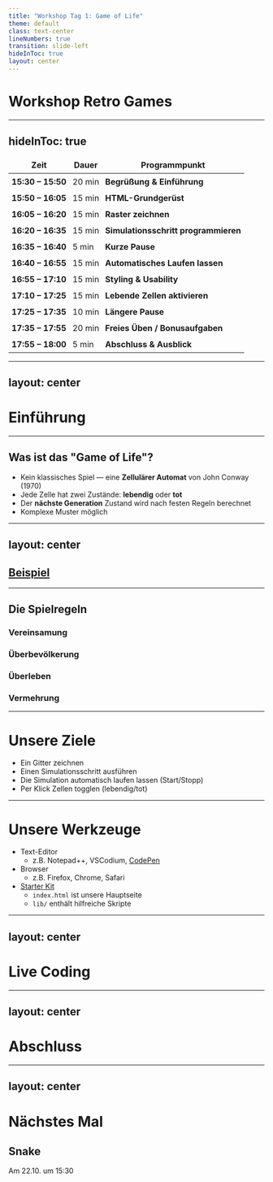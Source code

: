 ```yaml
---
title: "Workshop Tag 1: Game of Life"
theme: default
class: text-center
lineNumbers: true
transition: slide-left
hideInToc: true
layout: center
---
```



# Workshop Retro Games

<!--
- Hi ich bin Roman
- Ich bin freiberuflicherer Softwareentwickler
- Seit 2018 auch Mentor bei Make You School
- Heute schauen wir uns an wie man Retro Spiele im Browser programmiert
-->



---
hideInToc: true
---

<style>
/* Target all table cells in Markdown slides */
table td,
table th {
  padding: 6px !important;  /* force removal of padding */
  border: none !important;
}

/* Optional: collapse borders for the whole table */
table {
  border-collapse: collapse;
}
</style>

| Zeit              | Dauer  | Programmpunkt                                                                                                                                                        |
| ----------------- | ------ | -------------------------------------------------------------------------------------------------------------------------------------------------------------------- |
| **15:30 – 15:50** | 20 min | **Begrüßung & Einführung**            |
| **15:50 – 16:05** | 15 min | **HTML-Grundgerüst**                 |
| **16:05 – 16:20** | 15 min | **Raster zeichnen**                                                                          |
| **16:20 – 16:35** | 15 min | **Simulationsschritt programmieren**                                                                      |
| **16:35 – 16:40** | 5 min  | **Kurze Pause**                                                                                                                                                    |
| **16:40 – 16:55** | 15 min | **Automatisches Laufen lassen**                                             |
| **16:55 – 17:10** | 15 min | **Styling & Usability**                                |
| **17:10 – 17:25** | 15 min | **Lebende Zellen aktivieren**                                           |
| **17:25 – 17:35** | 10 min | **Längere Pause**                                                                                                                                                  |
| **17:35 – 17:55** | 20 min | **Freies Üben / Bonusaufgaben**|
| **17:55 – 18:00** | 5 min  | **Abschluss & Ausblick**                                                                                        |


---
layout: center
---

# Einführung

---


## Was ist das "Game of Life"?
<v-clicks>

- Kein klassisches Spiel — eine **Zellulärer Automat** von John Conway (1970)
- Jede Zelle hat zwei Zustände: **lebendig** oder **tot**
- Der **nächste Generation** Zustand wird nach festen Regeln berechnet
- Komplexe Muster möglich

</v-clicks>
<!--
- Keine Spieler, da es keine Entscheidungsmöglichkeit gibt
- Binäre Zustände
-->

---
layout: center
---

<h2><a href="./example.html">Beispiel</a></h2>


---


<h2 class="text-center text-4xl mb-8 mt-4">
   Die Spielregeln
</h2>

<div class="grid grid-cols-4 gap-4 text-center text-sm w-full mt-16">

<div class="flex flex-col items-center w-full" v-click>
  <div class="w-full grid grid-cols-3 gap-1">
    <div class="aspect-square border"></div>
    <div class="aspect-square border"></div>
    <div class="aspect-square border"></div>
    <div class="aspect-square border"></div>
    <div class="aspect-square bg-lime-500 border-4 border-red-500"></div>
    <div class="aspect-square border"></div>
    <div class="aspect-square border"></div>
    <div class="aspect-square border"></div>
    <div class="aspect-square border"></div>
  </div>
  <h3>Vereinsamung</h3>
</div>

<div class="flex flex-col items-center w-full" v-click>
  <div class="w-full grid grid-cols-3 gap-1">
    <div class="aspect-square bg-lime-500 border"></div>
    <div class="aspect-square bg-lime-500 border"></div>
    <div class="aspect-square bg-lime-500 border"></div>
    <div class="aspect-square bg-lime-500 border"></div>
    <div class="aspect-square bg-lime-500 border-4 border-red-500"></div>
    <div class="aspect-square bg-lime-500 border"></div>
    <div class="aspect-square border"></div>
    <div class="aspect-square border"></div>
    <div class="aspect-square border"></div>
  </div>
  <h3>Überbevölkerung</h3>
</div>

<div class="flex flex-col items-center w-full" v-click>
  <div class="w-full grid grid-cols-3 gap-1">
    <div class="aspect-square border"></div>
    <div class="aspect-square bg-lime-500 border"></div>
    <div class="aspect-square border"></div>
    <div class="aspect-square bg-lime-500 border"></div>
    <div class="aspect-square bg-lime-500 border-4 border-red-500"></div>
    <div class="aspect-square bg-lime-500 border"></div>
    <div class="aspect-square border"></div>
    <div class="aspect-square border"></div>
    <div class="aspect-square border"></div>
  </div>
  <h3>Überleben</h3>
</div>

<div class="flex flex-col items-center w-full" v-click>
  <div class="w-full grid grid-cols-3 gap-1">
    <div class="aspect-square border"></div>
    <div class="aspect-square bg-lime-500 border"></div>
    <div class="aspect-square border"></div>
    <div class="aspect-square bg-lime-500 border"></div>
    <div class="aspect-square border-4 border-red-500"></div>
    <div class="aspect-square bg-lime-500 border"></div>
    <div class="aspect-square border"></div>
    <div class="aspect-square border"></div>
    <div class="aspect-square border"></div>
  </div>
  <h3>Vermehrung</h3>
</div>

</div>

<!--
1. Vereinsamung: Eine lebendige Zelle mit weniger als 2 Nachbarn stirbt
2. Überbevölkerung: Eine lebendige Zelle mit mehr als 3 Nachbarn stirbt
3. Überleben: Eine lebendige Zelle mit 2 oder 3 Nachbarn bleibt am Leben
4. Vemehrung: Eine tote Zelle mit genau 3 Nachbarn wird lebendig
-->





---

# Unsere Ziele
- Ein Gitter zeichnen
- Einen Simulationsschritt ausführen
- Die Simulation automatisch laufen lassen (Start/Stopp)
- Per Klick Zellen togglen (lebendig/tot)

---

# Unsere Werkzeuge
- Text-Editor
  - z.B. Notepad++, VSCodium, <a href="https://codepen.io/pen/"> CodePen </a>
- Browser
  - z.B. Firefox, Chrome, Safari 
- <a href="https://github.com/RS-Software-Dev/workshop-retro-games/releases/latest">Starter Kit</a>
  - `index.html` ist unsere Hauptseite
  - `lib/` enthält hilfreiche Skripte

<!--
Erkläre kurz, wie das Starter-Kit geöffnet wird (VS Code / Live Server / einfach im Browser).
Sage, wo sie die Dateien finden (Repo/ZIP).
-->

---
layout: center
---

# Live Coding


---
layout: center
---

# Abschluss

---
layout: center
---

# Nächstes Mal

## Snake
Am 22.10. um 15:30
